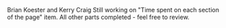 Brian Koester and Kerry Craig
Still working on "Time spent on each section of the page" item. All other parts completed - feel free to review. 
